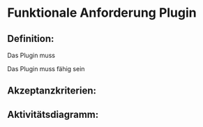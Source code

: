 # Funktionale Anforderung Plugin

## Definition:

Das Plugin muss

Das Plugin muss fähig sein


## Akzeptanzkriterien:


## Aktivitätsdiagramm:

